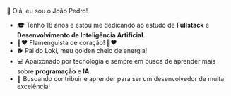 👋 Olá, eu sou o João Pedro!

- 🎓 Tenho 18 anos e estou me dedicando ao estudo de **Fullstack** e **Desenvolvimento de Inteligência Artificial**.
- 🖤❤️ Flamenguista de coração! 🖤❤️
- 🐕 Pai do Loki, meu golden cheio de energia!
- 💻 Apaixonado por tecnologia e sempre em busca de aprender mais sobre **programação** e **IA**.
- 🚀 Buscando contribuir e aprender para ser um desenvolvedor de muita excelência!
